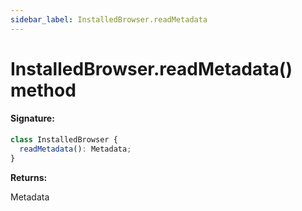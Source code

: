 ```yaml
---
sidebar_label: InstalledBrowser.readMetadata
---
```


# InstalledBrowser.readMetadata() method

#### Signature:

```typescript
class InstalledBrowser {
  readMetadata(): Metadata;
}
```

**Returns:**

Metadata
